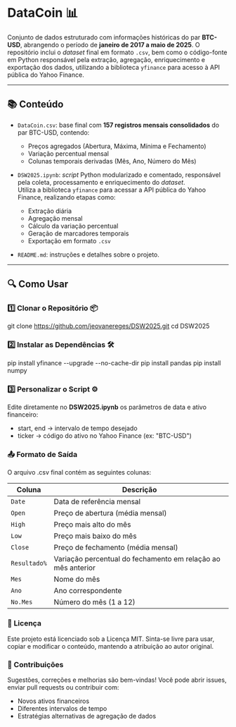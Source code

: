 # DataCoin 📊

Conjunto de dados estruturado com informações históricas do par **BTC-USD**, abrangendo o período de **janeiro de 2017 a maio de 2025**. O repositório inclui o _dataset_ final em formato `.csv`, bem como o código-fonte em Python responsável pela extração, agregação, enriquecimento e exportação dos dados, utilizando a biblioteca `yfinance` para acesso à API pública do Yahoo Finance.

---

## 📚 Conteúdo

- `DataCoin.csv`: base final com **157 registros mensais consolidados** do par BTC-USD, contendo:
  - Preços agregados (Abertura, Máxima, Mínima e Fechamento)
  - Variação percentual mensal
  - Colunas temporais derivadas (Mês, Ano, Número do Mês)
  
- `DSW2025.ipynb`: _script_ Python modularizado e comentado, responsável pela coleta, processamento e enriquecimento do _dataset_.  
Utiliza a biblioteca `yfinance` para acessar a API pública do Yahoo Finance, realizando etapas como:
  - Extração diária
  - Agregação mensal
  - Cálculo da variação percentual
  - Geração de marcadores temporais
  - Exportação em formato `.csv`
  
- `README.md`: instruções e detalhes sobre o projeto.

---

## 🔍 Como Usar

### 1️⃣ Clonar o Repositório 📦

git clone https://github.com/jeovanereges/DSW2025.git
cd DSW2025

### 2️⃣ Instalar as Dependências 🛠️
pip install yfinance --upgrade --no-cache-dir
pip install pandas
pip install numpy

### 3️⃣ Personalizar o Script ⚙️
Edite diretamente no **DSW2025.ipynb** os parâmetros de data e ativo financeiro:
- start, end → intervalo de tempo desejado
- ticker → código do ativo no Yahoo Finance (ex: "BTC-USD")

### 📤 Formato de Saída
O arquivo .csv final contém as seguintes colunas:

| Coluna       | Descrição                                                    |
| ------------ | ------------------------------------------------------------ |
| `Date`       | Data de referência mensal                                    |
| `Open`       | Preço de abertura (média mensal)                             |
| `High`       | Preço mais alto do mês                                       |
| `Low`        | Preço mais baixo do mês                                      |
| `Close`      | Preço de fechamento (média mensal)                           |
| `Resultado%` | Variação percentual do fechamento em relação ao mês anterior |
| `Mes`        | Nome do mês                                                  |
| `Ano`        | Ano correspondente                                           |
| `No.Mes`     | Número do mês (1 a 12)                                       |

### 📄 Licença
Este projeto está licenciado sob a Licença MIT. Sinta-se livre para usar, copiar e modificar o conteúdo, mantendo a atribuição ao autor original.

### 🤝 Contribuições
Sugestões, correções e melhorias são bem-vindas!
Você pode abrir issues, enviar pull requests ou contribuir com:

- Novos ativos financeiros
- Diferentes intervalos de tempo
- Estratégias alternativas de agregação de dados
